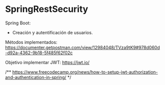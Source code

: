 # SpringRestSecurity
Spring Boot:
- Creación y autentificación de usuarios.

Métodos implementados:
https://documenter.getpostman.com/view/12984048/TVza9tK9#978d060d-d92a-4362-9b18-5f485f62f02c


Objetivo implementar JWT: https://jwt.io/

/** https://www.freecodecamp.org/news/how-to-setup-jwt-authorization-and-authentication-in-spring/ */


